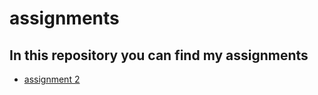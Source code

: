 # assignments
## In this repository you can find my assignments
*  [assignment 2](https://github.com/densmits/assignments/blob/master/assignment2.ipynb)
